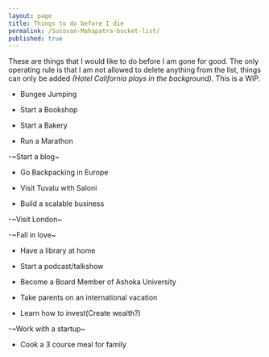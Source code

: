 ```yaml
---
layout: page
title: Things to do before I die
permalink: /Susovan-Mahapatra-bucket-list/
published: true
---
```

These are things that I would like to do before I am gone for good. The only operating rule is that I am not allowed to delete anything from the list, things can only be added _(Hotel California plays in the background)_. This is a WIP.

- Bungee Jumping

- Start a Bookshop 

- Start a Bakery

- Run a Marathon

-~Start a blog~

- Go Backpacking in Europe 

- Visit Tuvalu with Saloni

- Build a scalable business

-~Visit London~

-~Fall in love~

- Have a library at home

- Start a podcast/talkshow

- Become a Board Member of Ashoka University

- Take parents on an international vacation 

- Learn how to invest(Create wealth?)

-~Work with a startup~

- Cook a 3 course meal for family
